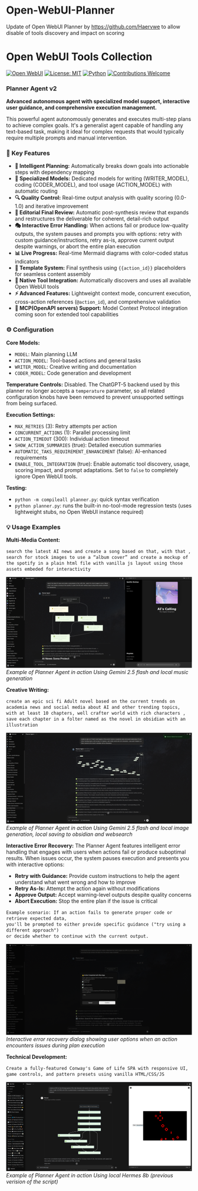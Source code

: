 # Open-WebUI-Planner
Update of Open WebUI Planner by https://github.com/Haervwe to allow disable of tools discovery and impact on scoring

# Open WebUI Tools Collection

[![Open WebUI](https://img.shields.io/badge/Open%20WebUI-Compatible-blue?style=flat-square&logo=github)](https://github.com/open-webui/open-webui)
[![License: MIT](https://img.shields.io/badge/License-MIT-yellow.svg?style=flat-square)](https://opensource.org/licenses/MIT)
[![Python](https://img.shields.io/badge/Python-3.8+-blue.svg?style=flat-square&logo=python)](https://www.python.org/)
[![Contributions Welcome](https://img.shields.io/badge/contributions-welcome-brightgreen.svg?style=flat-square)](CONTRIBUTING.md)


### Planner Agent v2

**Advanced autonomous agent with specialized model support, interactive user guidance, and comprehensive execution management.**

This powerful agent autonomously generates and executes multi-step plans to achieve complex goals. It's a generalist agent capable of handling any text-based task, making it ideal for complex requests that would typically require multiple prompts and manual intervention.

### 🚀 Key Features

* **🧠 Intelligent Planning:** Automatically breaks down goals into actionable steps with dependency mapping
* **🎨 Specialized Models:** Dedicated models for writing (WRITER_MODEL), coding (CODER_MODEL), and tool usage (ACTION_MODEL) with automatic routing
* **🔍 Quality Control:** Real-time output analysis with quality scoring (0.0-1.0) and iterative improvement
* **📝 Editorial Final Review:** Automatic post-synthesis review that expands and restructures the deliverable for coherent, detail-rich output
* **🎭 Interactive Error Handling:** When actions fail or produce low-quality outputs, the system pauses and prompts you with options: retry with custom guidance/instructions, retry as-is, approve current output despite warnings, or abort the entire plan execution
* **📊 Live Progress:** Real-time Mermaid diagrams with color-coded status indicators
* **🧩 Template System:** Final synthesis using `{{action_id}}` placeholders for seamless content assembly
* **🔧 Native Tool Integration:** Automatically discovers and uses all available Open WebUI tools
* **⚡ Advanced Features:** Lightweight context mode, concurrent execution, cross-action references (`@action_id`), and comprehensive validation
* **🔮 MCP(OpenAPI servers) Support:** Model Context Protocol integration coming soon for extended tool capabilities

### ⚙️ Configuration

**Core Models:**

- `MODEL`: Main planning LLM
- `ACTION_MODEL`: Tool-based actions and general tasks  
- `WRITER_MODEL`: Creative writing and documentation
- `CODER_MODEL`: Code generation and development

**Temperature Controls:** Disabled. The ChatGPT-5 backend used by this planner no longer accepts a `temperature` parameter, so all related configuration knobs have been removed to prevent unsupported settings from being surfaced.

**Execution Settings:**

- `MAX_RETRIES` (3): Retry attempts per action
- `CONCURRENT_ACTIONS` (1): Parallel processing limit
- `ACTION_TIMEOUT` (300): Individual action timeout
- `SHOW_ACTION_SUMMARIES` (true): Detailed execution summaries
- `AUTOMATIC_TAKS_REQUIREMENT_ENHANCEMENT` (false): AI-enhanced requirements
- `ENABLE_TOOL_INTEGRATION` (true): Enable automatic tool discovery, usage, scoring impact, and prompt adaptations. Set to `false` to completely ignore Open WebUI tools.

**Testing:**

- `python -m compileall planner.py`: quick syntax verification
- `python planner.py`: runs the built-in no-tool-mode regression tests (uses lightweight stubs, no Open WebUI instance required)

### 💡 Usage Examples


**Multi-Media Content:**

```
search the latest AI news and create a song based on that, with that , search for stock images to use a “album cover” and create a mockup of the spotify in a plain html file with vanilla js layout using those assets embeded for interactivity
```

![Planner Agent Example](https://github.com/Haervwe/open-webui-tools/blob/main/img/planner_2.png)
*Example of Planner Agent in action Using Gemini 2.5 flash and local music generation*


**Creative Writing:**

```
create an epic sci fi Adult novel based on the current trends on academia news and social media about AI and other trending topics, with at least 10 chapters, well crafter world with rich characters , save each chapter in a folter named as the novel in obsidian with an illustration
```

![Planner Agent Example](https://github.com/Haervwe/open-webui-tools/blob/main/img/planner_3.png)
*Example of Planner Agent in action Using Gemini 2.5 flash and local image generation, local saving to obsidian and websearch*


**Interactive Error Recovery:**
The Planner Agent features intelligent error handling that engages with users when actions fail or produce suboptimal results. When issues occur, the system pauses execution and presents you with interactive options:

- **Retry with Guidance:** Provide custom instructions to help the agent understand what went wrong and how to improve
- **Retry As-Is:** Attempt the action again without modifications
- **Approve Output:** Accept warning-level outputs despite quality concerns
- **Abort Execution:** Stop the entire plan if the issue is critical

```
Example scenario: If an action fails to generate proper code or retrieve expected data, 
you'll be prompted to either provide specific guidance ("try using a different approach") 
or decide whether to continue with the current output.
```

![Planner Agent Example](https://github.com/Haervwe/open-webui-tools/blob/main/img/planner_error.png)
*Interactive error recovery dialog showing user options when an action encounters issues during plan execution*



**Technical Development:**

```
Create a fully-featured Conway's Game of Life SPA with responsive UI, game controls, and pattern presets using vanilla HTML/CSS/JS
```

![Planner Agent Example](https://github.com/Haervwe/open-webui-tools/raw/main/img/planner.png)
*Example of Planner Agent in action Using local Hermes 8b (previous verision of the script)*
